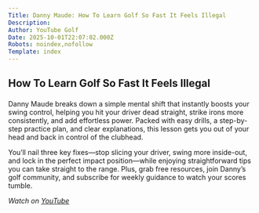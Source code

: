 ```yaml
---
Title: Danny Maude: How To Learn Golf So Fast It Feels Illegal
Description: 
Author: YouTube Golf
Date: 2025-10-01T22:07:02.000Z
Robots: noindex,nofollow
Template: index
---
```

<h2>
  
  
  How To Learn Golf So Fast It Feels Illegal
</h2>

<p>Danny Maude breaks down a simple mental shift that instantly boosts your swing control, helping you hit your driver dead straight, strike irons more consistently, and add effortless power. Packed with easy drills, a step-by-step practice plan, and clear explanations, this lesson gets you out of your head and back in control of the clubhead.</p>

<p>You’ll nail three key fixes—stop slicing your driver, swing more inside-out, and lock in the perfect impact position—while enjoying straightforward tips you can take straight to the range. Plus, grab free resources, join Danny’s golf community, and subscribe for weekly guidance to watch your scores tumble.</p>

<p><em>Watch on <a href="https://www.youtube.com/watch?v=UTE_X-5gXzQ" rel="noopener noreferrer">YouTube</a></em></p>

